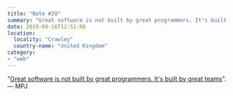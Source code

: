 ```yaml
---
title: "Note #20"
summary: "Great software is not built by great programmers. It's built by great teams. — MPJ"
date: 2019-09-16T12:51:00
location:
  locality: "Crawley"
  country-name: "United Kingdom"
category:
- "web"
---
```


"[Great software is not built by great programmers. It's built by great teams][1]". — MPJ

[1]: https://youtu.be/J9OpTNk0hYc?t=216
